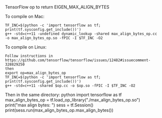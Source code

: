 TensorFlow op to return EIGEN_MAX_ALIGN_BYTES

To compile on Mac:

    TF_INC=$(python -c 'import tensorflow as tf; print(tf.sysconfig.get_include())')
    g++ -std=c++11 -undefined dynamic_lookup -shared max_align_bytes_op.cc -o max_align_bytes_op.so -fPIC -I $TF_INC -O2

To compile on Linux:

```
Follow instructions in https://github.com/tensorflow/tensorflow/issues/12482#issuecomment-328829250
then
export op=max_align_bytes_op
TF_INC=$(python -c 'import tensorflow as tf; print(tf.sysconfig.get_include())')
g++ -std=c++11 -shared $op.cc -o $op.so -fPIC -I $TF_INC -O2
```

Then in the same directory:
    python
    import tensorflow as tf
    max_align_bytes_op = tf.load_op_library("./max_align_bytes_op.so")
    print("max align bytes: ")
    sess = tf.Session()
    print(sess.run(max_align_bytes_op.max_align_bytes())
